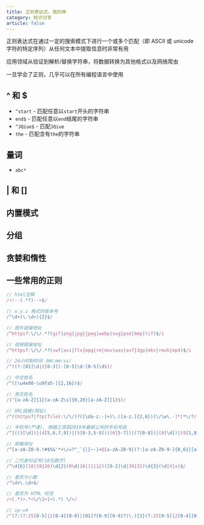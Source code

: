 ```yaml
---
title: 正则表达式，我的神
category: 知识分享
article: false
---
```


正则表达式在通过一定的搜索模式下进行一个或多个匹配（即 ASCII 或 unicode 字符的特定序列）从任何文本中提取信息时非常有用

应用领域从验证到解析/替换字符串，将数据转换为其他格式以及网络爬虫

一旦学会了正则，几乎可以在所有编程语言中使用

## ^ 和 $

+ `^start` - 匹配任意以`start`开头的字符串
+ `end$` - 匹配任意以`end`结尾的字符串
+ `^JQiue$` - 匹配`JQiue`
+ `the` - 匹配含有`the`的字符串

## 量词

+ `abc*`

## | 和 []

## 内置模式

## 分组

## 贪婪和惰性

## 一些常用的正则

```js
// html注释
/<!--(.*?)-->$/

// x.y.z 格式的版本号
/^\d+(\.\d+){2}$/

// 图片链接地址
/^https?:\/\/.*?(gif|png|jpg|jpeg|webp|svg|psd|bmp|tif)$/i

// 视频链接地址
/^https?:\/\/.*?(swf|avi|flv|mpg|rm|mov|wav|asf|3gp|mkv|rmvb|mp4)$/i

// 24小时制时间（HH:mm:ss）
/^((?:[01]\d|2[0-3]):[0-5]\d:[0-5]\d$)/

// 中文姓名
/^([\u4e00-\u9fa5·]{2,16})$/

// 英文姓名
/(^[a-zA-Z]{1}[a-zA-Z\s]{0,20}[a-zA-Z]{1}$)/

// URL链接(网址)
/^((https?|ftp|file):\/\/)?([\da-z.-]+)\.([a-z.]{2,6})(\/\w\.-]*)*\/?/

// 手机号(严谨), 根据工信部2019年最新公布的手机号段
/^1((3[\d])|(4[5,6,7,9])|(5[0-3,5-9])|(6[5-7])|(7[0-8])|(8[\d])|(9[1,8,9]))\d{8}$/

// 邮箱地址
/^[a-zA-Z0-9.!#$%&'*+\/=?^_`{|}~-]+@[a-zA-Z0-9](?:[a-zA-Z0-9-]{0,61}[a-zA-Z0-9])?(?:\.[a-zA-Z0-9](?:[a-zA-Z0-9-]{0,61}[a-zA-Z0-9])?)*$/

// 二代身份证号(18位数字)
/^\d{6}(18|19|20)\d{2}(0\d|10|11|12)([0-2]\d|30|31)\d{3}(\d|X|x)$/

// 是否为小数
/^\d+\.\d+$/

// 是否为 HTML 标签
/<(.*)>.*<\/\1>|<(.*) \/>/

// ip-v4
/^(?:(?:25[0-5]|2[0-4][0-9]|[01]?[0-9][0-9]?)\.){3}(?:25[0-5]|2[0-4][0-9]|[01]?[0-9][0-9]?)$/
```

<!-- more -->